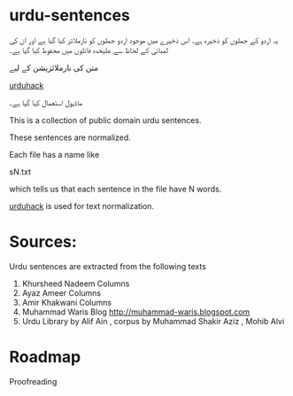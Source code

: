 # urdu-sentences

یہ اردو کے جملوں کو ذخیرہ ہے۔
اس ذخیرے میں موجود اردو جملوں کو نارملائز کیا گیا ہے اور ان کی لمبائی کے لحاظ سے علیحدہ فائلوں میں محفوظ کیا گیا ہے۔

متن کی نارملائزیشن کے لیے


[urduhack](https://github.com/urduhack/urduhack)


ماڈیول استعمال کیا گیا ہے۔


This is a collection of public domain urdu sentences.

These sentences are normalized.

Each file has a name like

sN.txt

which tells us that each sentence in the file have N words.


[urduhack](https://github.com/urduhack/urduhack)
 is used for text normalization.

# Sources:

Urdu sentences are extracted from the following texts
1. Khursheed Nadeem Columns 
2. Ayaz Ameer Columns 
4. Amir Khakwani Columns 
3. Muhammad Waris Blog http://muhammad-waris.blogspot.com
4. Urdu Library by Alif Ain , corpus by Muhammad Shakir Aziz , Mohib Alvi

# Roadmap

Proofreading
